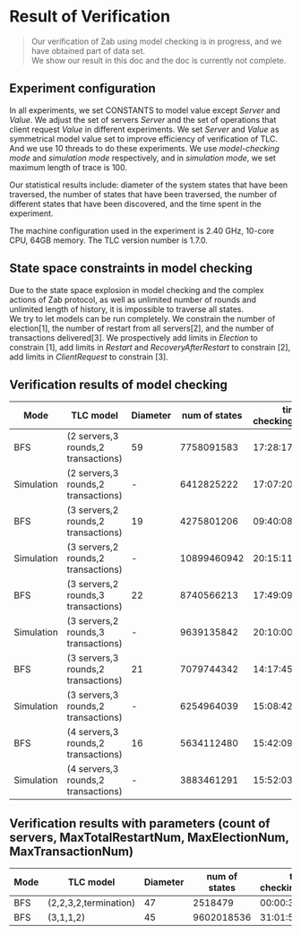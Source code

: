 # Result of Verification
> Our verification of Zab using model checking is in progress, and we have obtained part of data set.  
> We show our result in this doc and the doc is currently not complete. 

## Experiment configuration

In all experiments, we set CONSTANTS to model value except *Server* and *Value*. We adjust the set of servers *Server* and the set of operations that client request *Value* in different experiments. We set *Server* and *Value* as symmetrical model value set to improve efficiency of verification of TLC. And we use 10 threads to do these experiments. We use *model-checking mode* and *simulation mode* respectively, and in *simulation mode*, we set maximum length of trace is 100.  

Our statistical results include: diameter of the system states that have been traversed, the number of states that have been traversed, the number of different states that have been discovered, and the time spent in the experiment.

The machine configuration used in the experiment is 2.40 GHz, 10-core CPU, 64GB memory. The TLC version number is 1.7.0.

## State space constraints in model checking

Due to the state space explosion in model checking and the complex actions of Zab protocol, as well as unlimited number of rounds and unlimited length of history, it is impossible to traverse all states.  
We try to let models can be run completely. We constrain the number of election[1], the number of restart from all servers[2], and the number of transactions delivered[3]. We prospectively add limits in *Election* to constrain [1], add limits in *Restart* and *RecoveryAfterRestart* to constrain [2], add limits in *ClientRequest* to constrain [3].


## Verification results of model checking  
|  Mode  |     TLC model         |    Diameter   |     num of states  | time of checking(hh:mm:ss) |
| ----- | ---------------------- | ------------- | ------------------ | ------------------ |
| BFS   | (2 servers,3 rounds,2 transactions)    |     59   |  7758091583 |  17:28:17|
| Simulation | (2 servers,3 rounds,2 transactions)   |   -|  6412825222| 17:07:20  |
| BFS   | (3 servers,2 rounds,2 transactions)    |     19   |  4275801206 |  09:40:08|
| Simulation | (3 servers,2 rounds,2 transactions)   |   -|  10899460942| 20:15:11  |
| BFS   | (3 servers,2 rounds,3 transactions)   |    22    |  8740566213  | 17:49:09 |
| Simulation | (3 servers,2 rounds,3 transactions)  |  -    | 9639135842  |   20:10:00 |
| BFS    |  (3 servers,3 rounds,2 transactions)    |    21    | 7079744342    |14:17:45 |
| Simulation | (3 servers,3 rounds,2 transactions)    |  -  |  6254964039   | 15:08:42 |
| BFS    |  (4 servers,3 rounds,2 transactions)    |    16    | 5634112480  |15:42:09 |
| Simulation | (4 servers,3 rounds,2 transactions)    |  -  |  3883461291   | 15:52:03 |

## Verification results with parameters (count of servers, MaxTotalRestartNum, MaxElectionNum, MaxTransactionNum)
|  Mode  |     TLC model         |    Diameter   |     num of states  | time of checking(hh:mm:ss) |
| ----- | ---------------------- | ------------- | ------------------ | ------------------ |
| BFS   | (2,2,3,2,termination) |     47   |  2518479    |  00:00:31|
| BFS   | (3,1,1,2)             |     45   |  9602018536 |  31:01:57|

